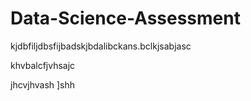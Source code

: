 # Data-Science-Assessment

kjdbfiljdbsfijbadskjbdalibckans.bclkjsabjasc

khvbalcfjvhsajc

jhcvjhvash
]shh
